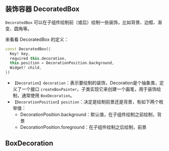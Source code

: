 ## 装饰容器 DecoratedBox

`DecoratedBox` 可以在子组件绘制前（或后）绘制一些装饰，比如背景、边框、渐变、圆角等。

来看看 DecoratedBox 的定义：

```dart
const DecoratedBox({
  Key? key,
  required this.decoration,
  this.position = DecorationPosition.background,
  Widget? child,
})
```

- `【Decoration】decoration`：表示要绘制的装饰，Decoration是个抽象类，定义了一个接口 `createBoxPainter`，子类实现它来创建一个画笔，用于装饰绘制，通常使用 `BoxDecoration`。
- `【DecorationPosition】position`：决定是绘制前景还是背景，有如下两个枚举值：
  - DecorationPosition.background：默认值，在子组件绘制之前绘制，背景
  - DecorationPosition.foreground：在子组件绘制之后绘制，前景

## BoxDecoration

